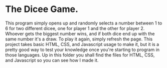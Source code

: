 # The Dicee Game.
This program simply opens up and randomly selects a number between 1 to 6 for two different dicee, one for player 1 and the other for player 2. Whoever gets the biggest number wins, and if both dice end up with the same number it's a draw. To play it again, simply refresh the page.
This project takes basic HTML, CSS, and Javascript usage to make it, but it is a pretty good way to test your knowledge once you're starting to program in those languages. Up in this folder you shall find the files for HTML, CSS, and Javascript so you can see how I made it.
